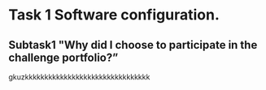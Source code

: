 # Task 1 Software configuration.
## Subtask1 "Why did I choose to participate in the challenge portfolio?”

gkuzkkkkkkkkkkkkkkkkkkkkkkkkkkkkkkkk
